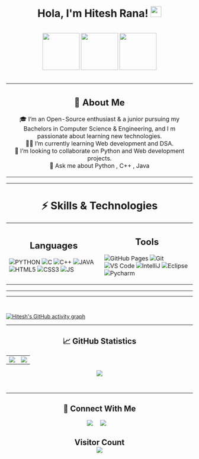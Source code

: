 <h1 align="center"> Hola, I'm Hitesh Rana! <img src="https://github.com/TheDudeThatCode/TheDudeThatCode/blob/master/Assets/Hi.gif" width="29px"> </h1>
<p align="center">
<br>
<img src="https://raw.githubusercontent.com/abhisheknaiidu/abhisheknaiidu/master/code.gif" width = "100" height = "100">
<img src = "https://user-images.githubusercontent.com/87887741/138137569-c03af614-7c08-43d8-b2ad-4ea28864022f.gif" width = "100" height = "100">
<img src="https://user-images.githubusercontent.com/87887741/138171656-80bfc204-e6c3-4a7d-83c2-5c003f671bf3.jpg" width = "100" height = "100">
<br>
<br>
<table>
<tr>
<td>
<h2 align = "center">📖 About Me</h2>

<p align = "center">
🎓 I’m an Open-Source enthusiast & a junior pursuing my Bachelors in Computer Science & Engineering, and I m passionate about learning new technologies.<br>
👨‍💻 I’m currently learning Web development and DSA.<br>
👯 I’m looking to collaborate on Python and Web development projects.<br>
💬 Ask me about Python , C++ , Java <br>
</p>
</h4>
</td>
</tr>
</table>
<hr>

<!-- Skills & Technology -->

<h1 align = "center">⚡ Skills & Technologies</h1>
<table align = "center">
<tr>
<td>
<h2 align = "center">Languages</h2>

![PYTHON](https://img.shields.io/badge/Python-3776AB?style=for-the-badge&logo=python&logoColor=white)
![C](https://img.shields.io/badge/C-00599C?style=for-the-badge&logo=c&logoColor=white)
![C++](https://img.shields.io/badge/C%2B%2B-00599C?style=for-the-badge&logo=c%2B%2B&logoColor=white)
![JAVA](https://img.shields.io/badge/Java-ED8B00?style=for-the-badge&logo=java&logoColor=white)
![HTML5](https://img.shields.io/badge/HTML5-E34F26?style=for-the-badge&logo=html5&logoColor=white)
![CSS3](https://img.shields.io/badge/CSS3-1572B6?style=for-the-badge&logo=css3&logoColor=white)
![JS](https://img.shields.io/badge/JavaScript-323330?style=for-the-badge&logo=javascript&logoColor=F7DF1E)
</td>
<td>
<h2 align = "center">Tools</h2>
  
![GitHub Pages](https://img.shields.io/badge/GitHub%20Pages-%23327FC7.svg?logo=github&style=flat-square&logoColor=white)
![Git](https://img.shields.io/badge/-Git-black?style=flat-square&logo=git)
![VS Code](https://img.shields.io/badge/-VS%20Code-007ACC?style=flat-square&logo=visual-studio-code)
![IntelliJ](https://img.shields.io/badge/IntelliJIDEA-000000.svg?style=for-the-badge&logo=intellij-idea&logoColor=white)
![Eclipse](https://img.shields.io/badge/Eclipse-2C2255?style=for-the-badge&logo=eclipse&logoColor=white)
![Pycharm](https://img.shields.io/badge/PyCharm-000000.svg?&style=for-the-badge&logo=PyCharm&logoColor=white) 
</td>
</tr>
</table>
<hr>

<!-- GitHub Contribution Graph -->
<hr><br>

[![Hitesh's GitHub activity graph](https://activity-graph.herokuapp.com/graph?username=hitesh22rana&theme=gotham)](https://github.com/hitesh22rana)

<hr>

<h2 align="center">📈 GitHub Statistics</h2>

<table align = "center">
<tr>
<td>
<img src="https://github-readme-stats.vercel.app/api?username=hitesh22rana&include_all_commits=true&count_private=true&show_icons=true&line_height=20&theme=gotham"/>
</td>
<td>
<img src="https://github-readme-stats.vercel.app/api/top-langs?username=hitesh22rana&show_icons=true&locale=en&layout=compact&theme=gotham" />
</td>
</tr>
</table>

<p align="center">
<img align="center" src="https://github-readme-streak-stats.herokuapp.com/?user=hitesh22rana&theme=gotham" />
</p>
<br>
<hr>


<h2 align="center">🔗 Connect With Me</h2>
<p align="center">
  <a target="_blank"href="https://www.linkedin.com/in/hitesh-rana-108983201"><img src="https://img.shields.io/badge/LinkedIn-0077B5?style=for-the-badge&logo=linkedin&logoColor=white" /></a>&nbsp;&nbsp;&nbsp;&nbsp;
  <a href="mailto:hitesh22rana@gmail.com?subject=Hello%20Hitesh,%20From%20Github"><img src="https://img.shields.io/badge/Gmail-D14836?style=for-the-badge&logo=gmail&logoColor=white" /></a>&nbsp;&nbsp;&nbsp;&nbsp;
  </p>

<h2 align = "center">Visitor Count<br>
<img align = "center" src="https://profile-counter.glitch.me/hitesh22rana/count.svg" />
</h2>
